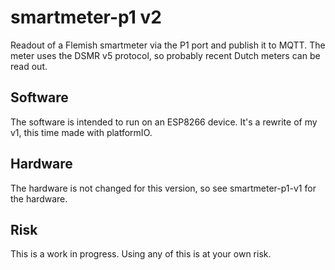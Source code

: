 # smartmeter-p1 v2
Readout of a Flemish smartmeter via the P1 port and publish it to MQTT.
The meter uses the DSMR v5 protocol, so probably recent Dutch meters can be read out.

## Software

The software is intended to run on an ESP8266 device.
It's a rewrite of my v1, this time made with platformIO.

## Hardware

The hardware is not changed for this version, so see smartmeter-p1-v1 for the hardware.

## Risk

This is a work in progress. Using any of this is at your own risk.
